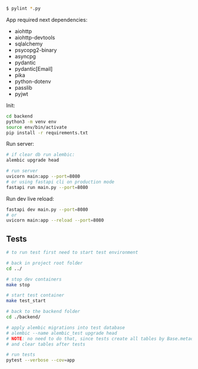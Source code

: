 ```bash
$ pylint *.py
```

App required next dependencies:

- aiohttp
- aiohttp-devtools
- sqlalchemy
- psycopg2-binary
- asyncpg
- pydantic
- pydantic[Email]
- pika
- python-dotenv
- passlib
- pyjwt

Init:

```bash
cd backend
python3 -m venv env
source env/bin/activate
pip install -r requirements.txt
```

Run server:

```bash
# if clear db run alembic:
alembic upgrade head

# run server
uvicorn main:app --port=8080
# or using fastapi cli on production mode
fastapi run main.py --port=8080
```

Run dev live reload:

```bash
fastapi dev main.py --port=8080
# or
uvicorn main:app --reload --port=8080
```

## Tests

```bash
# to run test first need to start test environment

# back in project root folder
cd ../  

# stop dev containers
make stop

# start test container
make test_start

# back to the backend folder
cd ./backend/

# apply alembic migrations into test database
# alembic --name alembic_test upgrade head
# NOTE: no need to do that, since tests create all tables by Base.metadata.create_all
# and clear tables after tests

# run tests
pytest --verbose --cov=app
```

